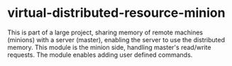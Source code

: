 # virtual-distributed-resource-minion

This is part of a large project, sharing memory of remote machines (minions) with a server (master), enabling the server to use the distributed memory. This module is the minion side, handling master's read/write requests. The module enables adding user defined commands.

